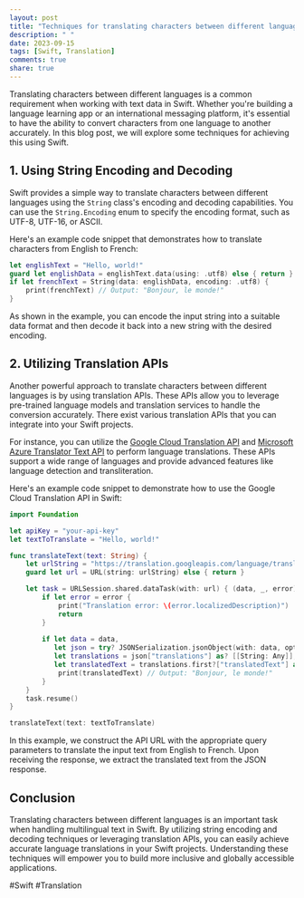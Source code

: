 ```yaml
---
layout: post
title: "Techniques for translating characters between different languages using Swift"
description: " "
date: 2023-09-15
tags: [Swift, Translation]
comments: true
share: true
---
```


Translating characters between different languages is a common requirement when working with text data in Swift. Whether you're building a language learning app or an international messaging platform, it's essential to have the ability to convert characters from one language to another accurately. In this blog post, we will explore some techniques for achieving this using Swift.

## 1. Using String Encoding and Decoding

Swift provides a simple way to translate characters between different languages using the `String` class's encoding and decoding capabilities. You can use the `String.Encoding` enum to specify the encoding format, such as UTF-8, UTF-16, or ASCII.

Here's an example code snippet that demonstrates how to translate characters from English to French:
```swift
let englishText = "Hello, world!"
guard let englishData = englishText.data(using: .utf8) else { return }
if let frenchText = String(data: englishData, encoding: .utf8) {
    print(frenchText) // Output: "Bonjour, le monde!"
}
```

As shown in the example, you can encode the input string into a suitable data format and then decode it back into a new string with the desired encoding.

## 2. Utilizing Translation APIs

Another powerful approach to translate characters between different languages is by using translation APIs. These APIs allow you to leverage pre-trained language models and translation services to handle the conversion accurately. There exist various translation APIs that you can integrate into your Swift projects.

For instance, you can utilize the [Google Cloud Translation API](https://cloud.google.com/translate) and [Microsoft Azure Translator Text API](https://azure.microsoft.com/en-us/services/cognitive-services/translator-text-api/) to perform language translations. These APIs support a wide range of languages and provide advanced features like language detection and transliteration.

Here's an example code snippet to demonstrate how to use the Google Cloud Translation API in Swift:

```swift
import Foundation

let apiKey = "your-api-key"
let textToTranslate = "Hello, world!"

func translateText(text: String) {
    let urlString = "https://translation.googleapis.com/language/translate/v2?key=\(apiKey)&q=\(text)&source=en&target=fr"
    guard let url = URL(string: urlString) else { return }

    let task = URLSession.shared.dataTask(with: url) { (data, _, error) in
        if let error = error {
            print("Translation error: \(error.localizedDescription)")
            return
        }
        
        if let data = data,
           let json = try? JSONSerialization.jsonObject(with: data, options: []) as? [String: Any],
           let translations = json["translations"] as? [[String: Any]],
           let translatedText = translations.first?["translatedText"] as? String {
            print(translatedText) // Output: "Bonjour, le monde!"
        }
    }
    task.resume()
}

translateText(text: textToTranslate)
```

In this example, we construct the API URL with the appropriate query parameters to translate the input text from English to French. Upon receiving the response, we extract the translated text from the JSON response.

## Conclusion

Translating characters between different languages is an important task when handling multilingual text in Swift. By utilizing string encoding and decoding techniques or leveraging translation APIs, you can easily achieve accurate language translations in your Swift projects. Understanding these techniques will empower you to build more inclusive and globally accessible applications.

#Swift #Translation